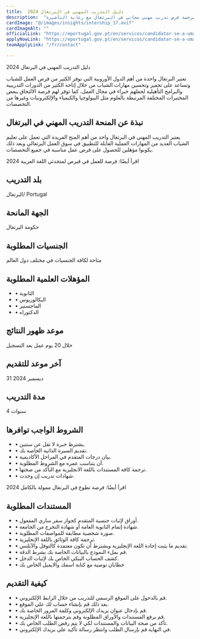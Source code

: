 ```yaml
---
title:  دليل التدريب المهني في البرتغال 2024 
description:  "فرصة ذهبية للراغبين في السفر والعمل في البرتغال حيث توفر مؤسسة مرخصة فرص تدريب مهني مجاني في البرتغال مع رعاية التأشيرة." 
cardImage: "@/images/insights/intership_17.avif" 
cardImageAlt: "" 
officialLink: "https://eportugal.gov.pt/en/servicos/candidatar-se-a-uma-bolsa-de-estudo-para-o-ensino-superior" 
applyNowLink: "https://eportugal.gov.pt/en/servicos/candidatar-se-a-uma-bolsa-de-estudo-para-o-ensino-superior" 
teamApplyLink: "/fr/contact"

---
```


دليل التدريب المهني في البرتغال 2024

تعتبر البرتغال واحدة من أهم الدول الأوروبية التي توفر الكثير من فرص العمل للشباب وتساعد على تحفيز وتحسين مهارات الشباب من خلال إتاحة الكثير من الدورات التدريبية والبرامج التأهيلية لجعلهم خبراء في مجال العمل، كما توفر لهم فرصة الالتحاق ببعض المختبرات المختلفة المرتبطة بالعلوم مثل البيولوجيا والكيمياء والإلكترونيات وغيرها من التخصصات.

## نبذة عن المنحة التدريب المهني في البرتغال

يعتبر التدريب المهني في البرتغال واحد من أهم المنح الفريدة التي تعمل على تعليم الشباب العديد من المهارات العملية القابلة للتطبيق في سوق العمل البرتغالي وبعد ذلك يكونوا مؤهلين للحصول على فرص عمل مناسبة في جميع التخصصات.

اقرأ أيضًا: فرصة للعمل في قبرص لمتحدثي اللغة العربية 2024

## بلد التدريب

البرتغال/ Portugal

## الجهة المانحة

حكومة البرتغال

## الجنسيات المطلوبة

متاحة لكافة الجنسيات في مختلف دول العالم

## المؤهلات العلمية المطلوبة

- • الثانوية
- • البكالوريوس
- • الماجستير
- • الدكتوراه

## موعد ظهور النتائج

خلال 20 يوم عمل بعد التسجيل

## آخر موعد للتقديم

31 ديسمبر 2024

## مدة التدريب

4 سنوات

## الشروط الواجب توافرها

- • يشترط خبرة لا تقل عن سنتين.
- • تقديم السيرة الذاتية الخاصة بك.
- • بيان درجات المتقدم في المراحل الأكاديمية.
- • أن يتناسب عمره مع الشروط المطلوبة.
- • ترجمة كافة المستندات باللغة الانجليزية مع التأكد من صحتها.
- • شهادات تدريب إن وجدت.

اقرأ أيضًا: فرصة تطوع في البرتغال ممولة بالكامل 2024

## المستندات المطلوبة

- • أوراق لإثبات جنسية المتقدم كجواز سفر ساري المفعول.
- • شهادة إتمام الثانوية العامة أو شهادة التخرج من الجامعة.
- • صورة شخصية مطابقة للمواصفات المطلوبة.
- • ترجمة كافة الوثائق باللغة الإنجليزية.
- • تقديم ما يثبت إجادة اللغة الإنجليزية ويشترط أن تكون معتمدة كالتوفل والآيلتس.
- • قم بملء النموذج بالبيانات الخاصة بك بشرط الدقة.
- • كشف الحساب البنكي الخاص بك لإثبات الدخل.
- • خطابان توصية مع كتابة اسمك والايميل الخاص بك

## كيفية التقديم

- • قم بالدخول على الموقع الرسمي للتدريب من خلال الرابط الإلكتروني.
- • بعد ذلك قم بإنشاء حساب لك على الموقع.
- • قم بإدخال عنوان بريدك الإلكتروني وكلمة المرور الخاصة بك.
- • قم برفع المستندات والأوراق المطلوبة وقم بترجمتها باللغة الإنجليزية.
- • تأكد من صحة البيانات والمستندات لكي لا يتم رفض الطلب الخاص بك.
- • في النهاية قم بإرسال الطلب وانتظر رسالة تأكيد على بريدك الإلكتروني.

